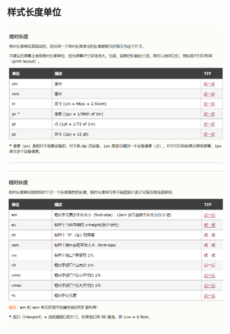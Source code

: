 ## 样式长度单位

![image-20220718194203239](https://raw.githubusercontent.com/feifeizhuzhu/desktop-tutorial/main/mdimg/202208260742185.png?token=ANUXH3I6B2ASZA6KZGAR3S3DBAERM)

![image-20220718194221409](https://raw.githubusercontent.com/feifeizhuzhu/desktop-tutorial/main/mdimg/202208260742496.png?token=ANUXH3OYH5HPRHT2PH3DZA3DBAESC)
